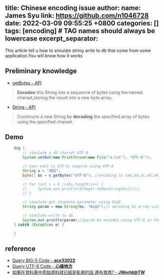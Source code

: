 title: Chinese encoding issue
author:
  name: James Syu
  link: https://github.com/n1046728
date: 2022-03-09 09:55:25 +0800
categories: []
tags: [encoding]     # TAG names should always be lowercase
excerpt_separator: <!--more-->
---
This article tell u how to simulate string write to db that come from some application.You will know how it works
<!--more-->

## Preliminary knowledge
* [getBytes - API](https://docs.oracle.com/javase/8/docs/api/java/lang/String.html#getBytes-java.lang.String-)
> **Encodes** this String into a sequence of bytes using the named charset,storing the result into a new byte array. 
* [String - API](https://docs.oracle.com/javase/8/docs/api/java/lang/String.html#String-byte:A-java.lang.String-) 
> Constructs a new String by **decoding** the specified array of bytes using the specified charset.


## Demo 
```java
    try {
        // simulate a db charset UTF-8
        System.setOut(new PrintStream(new File("a.txt"), "UTF-8"));

        // your edit is UTF-8，complie using UTF-8
        String s = "測試";
        byte[] bs = s.getBytes("UTF-8"); //encoding to {e6,b8,ac,e8,a9,a6} 

        // for (int i = 0 ;i<bs.length;i++) {
        //     System.out.println(Integer.toHexString(bs[i]));
        // }

        // simulate get response parameter using big5
        String param = new String(bs, "Big5");// decoding bs array using Big5.You can use visit Query BIG-5 Code website using bs array,and will get 

        // simulate write to db
        System.out.println(param);//param be encoded using UTF-8 in the txt file and will see 皜祈岫(e7 9a 9c e7 a5 88 e5 b2 ab)
    } catch (Exception e) {

    }
```

## reference 
* [Query BIG-5 Code - **ace33022**](https://ace33022.github.io/big5code/)
* [Query UTF-8 Code - **心缘地方**](http://www.mytju.com/classcode/tools/encode_utf8.asp)
* [如果在資料庫中原始資料就已經是亂碼的話 還有救嗎? - **JWorld@TW**](https://www.javaworld.com.tw/jute/post/view?bid=21&id=282136&tpg=1&ppg=1&sty=1&age=0#282136)

